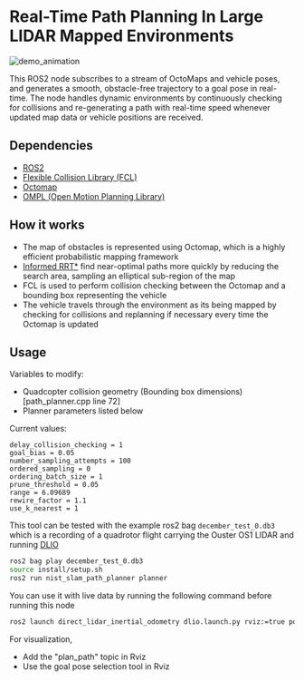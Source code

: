 # Real-Time Path Planning In Large LIDAR Mapped Environments

![demo_animation](https://github.com/user-attachments/assets/7a2d8236-9694-470f-bec2-4e8abacafd9a)

This ROS2 node subscribes to a stream of OctoMaps and vehicle poses, and generates a smooth, obstacle-free trajectory to a goal pose in real-time. The node handles dynamic environments by continuously checking for collisions and re-generating a path with real-time speed whenever updated map data or vehicle positions are received.

## Dependencies

- [ROS2](https://docs.ros.org/en/humble/index.html)
- [Flexible Collision Library (FCL)](https://github.com/flexible-collision-library/fcl)
- [Octomap](https://github.com/OctoMap/octomap)
- [OMPL (Open Motion Planning Library)](https://ompl.kavrakilab.org/)

## How it works

* The map of obstacles is represented using Octomap, which is a highly efficient probabilistic mapping framework
* [Informed RRT*](https://arxiv.org/abs/1404.2334) find near-optimal paths more quickly by reducing the search area, sampling an elliptical sub-region of the map
* FCL is used to perform collision checking between the Octomap and a bounding box representing the vehicle
* The vehicle travels through the environment as its being mapped by checking for collisions and replanning if necessary every time the Octomap is updated

## Usage

Variables to modify:

- Quadcopter collision geometry (Bounding box dimensions) [path_planner.cpp line 72]
- Planner parameters listed below

Current values:
```
delay_collision_checking = 1
goal_bias = 0.05
number_sampling_attempts = 100
ordered_sampling = 0
ordering_batch_size = 1
prune_threshold = 0.05
range = 6.09689
rewire_factor = 1.1
use_k_nearest = 1
```

This tool can be tested with the example ros2 bag `december_test_0.db3` which is a recording of a quadrotor flight carrying the Ouster OS1 LIDAR and running [DLIO](https://github.com/vectr-ucla/direct_lidar_inertial_odometry) 

```bash
ros2 bag play december_test_0.db3
source install/setup.sh
ros2 run nist_slam_path_planner planner  
```

You can use it with live data by running the following command before running this node
```bash
ros2 launch direct_lidar_inertial_odometry dlio.launch.py rviz:=true pointcloud_topic:=/ouster/points imu_topic:=/imu/data
```

For visualization,
* Add the "plan_path" topic in Rviz
* Use the goal pose selection tool in Rviz
